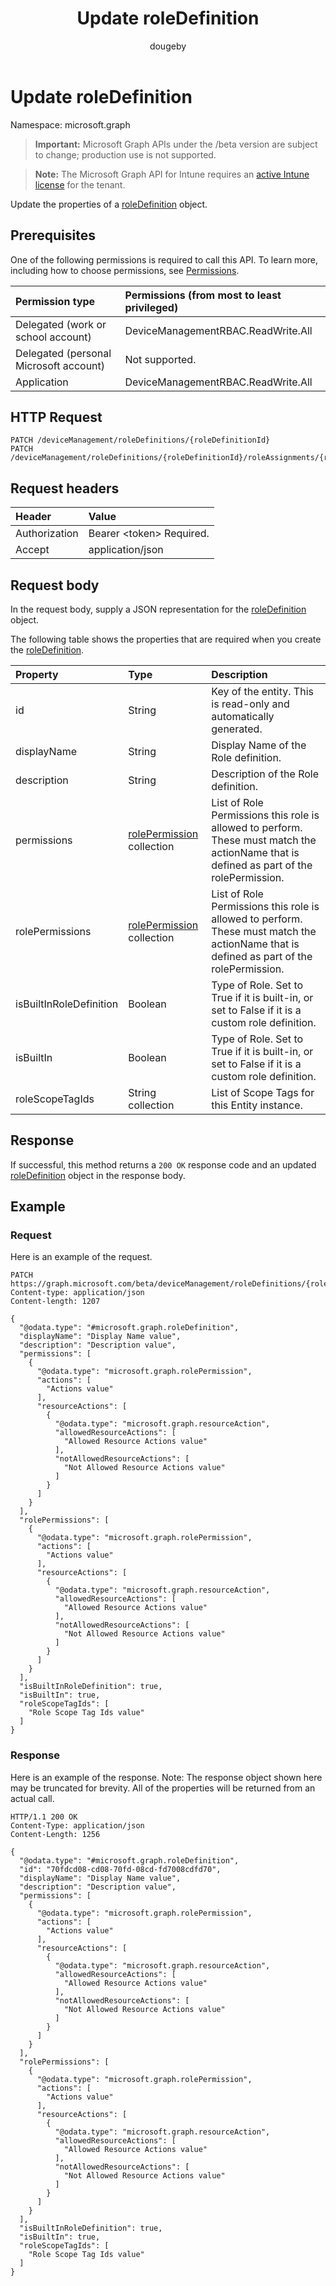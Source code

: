 ﻿---
title: "Update roleDefinition"
description: "Update the properties of a roleDefinition object."
author: "dougeby"
localization_priority: Normal
ms.prod: "intune"
doc_type: apiPageType
---

# Update roleDefinition

Namespace: microsoft.graph

> **Important:** Microsoft Graph APIs under the /beta version are subject to change; production use is not supported.

> **Note:** The Microsoft Graph API for Intune requires an [active Intune license](https://go.microsoft.com/fwlink/?linkid=839381) for the tenant.

Update the properties of a [roleDefinition](../resources/intune-rbac-roledefinition.md) object.

## Prerequisites

One of the following permissions is required to call this API. To learn more, including how to choose permissions, see [Permissions](/graph/permissions-reference).

| Permission type                        | Permissions (from most to least privileged) |
| :------------------------------------- | :------------------------------------------ |
| Delegated (work or school account)     | DeviceManagementRBAC.ReadWrite.All          |
| Delegated (personal Microsoft account) | Not supported.                              |
| Application                            | DeviceManagementRBAC.ReadWrite.All          |

## HTTP Request

<!-- {
  "blockType": "ignored"
}
-->

```http
PATCH /deviceManagement/roleDefinitions/{roleDefinitionId}
PATCH /deviceManagement/roleDefinitions/{roleDefinitionId}/roleAssignments/{roleAssignmentId}/roleDefinition
```

## Request headers

| Header        | Value                          |
| :------------ | :----------------------------- |
| Authorization | Bearer &lt;token&gt; Required. |
| Accept        | application/json               |

## Request body

In the request body, supply a JSON representation for the [roleDefinition](../resources/intune-rbac-roledefinition.md) object.

The following table shows the properties that are required when you create the [roleDefinition](../resources/intune-rbac-roledefinition.md).

| Property                | Type                                                                    | Description                                                                                                                              |
| :---------------------- | :---------------------------------------------------------------------- | :--------------------------------------------------------------------------------------------------------------------------------------- |
| id                      | String                                                                  | Key of the entity. This is read-only and automatically generated.                                                                        |
| displayName             | String                                                                  | Display Name of the Role definition.                                                                                                     |
| description             | String                                                                  | Description of the Role definition.                                                                                                      |
| permissions             | [rolePermission](../resources/intune-rbac-rolepermission.md) collection | List of Role Permissions this role is allowed to perform. These must match the actionName that is defined as part of the rolePermission. |
| rolePermissions         | [rolePermission](../resources/intune-rbac-rolepermission.md) collection | List of Role Permissions this role is allowed to perform. These must match the actionName that is defined as part of the rolePermission. |
| isBuiltInRoleDefinition | Boolean                                                                 | Type of Role. Set to True if it is built-in, or set to False if it is a custom role definition.                                          |
| isBuiltIn               | Boolean                                                                 | Type of Role. Set to True if it is built-in, or set to False if it is a custom role definition.                                          |
| roleScopeTagIds         | String collection                                                       | List of Scope Tags for this Entity instance.                                                                                             |

## Response

If successful, this method returns a `200 OK` response code and an updated [roleDefinition](../resources/intune-rbac-roledefinition.md) object in the response body.

## Example

### Request

Here is an example of the request.

```http
PATCH https://graph.microsoft.com/beta/deviceManagement/roleDefinitions/{roleDefinitionId}
Content-type: application/json
Content-length: 1207

{
  "@odata.type": "#microsoft.graph.roleDefinition",
  "displayName": "Display Name value",
  "description": "Description value",
  "permissions": [
    {
      "@odata.type": "microsoft.graph.rolePermission",
      "actions": [
        "Actions value"
      ],
      "resourceActions": [
        {
          "@odata.type": "microsoft.graph.resourceAction",
          "allowedResourceActions": [
            "Allowed Resource Actions value"
          ],
          "notAllowedResourceActions": [
            "Not Allowed Resource Actions value"
          ]
        }
      ]
    }
  ],
  "rolePermissions": [
    {
      "@odata.type": "microsoft.graph.rolePermission",
      "actions": [
        "Actions value"
      ],
      "resourceActions": [
        {
          "@odata.type": "microsoft.graph.resourceAction",
          "allowedResourceActions": [
            "Allowed Resource Actions value"
          ],
          "notAllowedResourceActions": [
            "Not Allowed Resource Actions value"
          ]
        }
      ]
    }
  ],
  "isBuiltInRoleDefinition": true,
  "isBuiltIn": true,
  "roleScopeTagIds": [
    "Role Scope Tag Ids value"
  ]
}
```

### Response

Here is an example of the response. Note: The response object shown here may be truncated for brevity. All of the properties will be returned from an actual call.

```http
HTTP/1.1 200 OK
Content-Type: application/json
Content-Length: 1256

{
  "@odata.type": "#microsoft.graph.roleDefinition",
  "id": "70fdcd08-cd08-70fd-08cd-fd7008cdfd70",
  "displayName": "Display Name value",
  "description": "Description value",
  "permissions": [
    {
      "@odata.type": "microsoft.graph.rolePermission",
      "actions": [
        "Actions value"
      ],
      "resourceActions": [
        {
          "@odata.type": "microsoft.graph.resourceAction",
          "allowedResourceActions": [
            "Allowed Resource Actions value"
          ],
          "notAllowedResourceActions": [
            "Not Allowed Resource Actions value"
          ]
        }
      ]
    }
  ],
  "rolePermissions": [
    {
      "@odata.type": "microsoft.graph.rolePermission",
      "actions": [
        "Actions value"
      ],
      "resourceActions": [
        {
          "@odata.type": "microsoft.graph.resourceAction",
          "allowedResourceActions": [
            "Allowed Resource Actions value"
          ],
          "notAllowedResourceActions": [
            "Not Allowed Resource Actions value"
          ]
        }
      ]
    }
  ],
  "isBuiltInRoleDefinition": true,
  "isBuiltIn": true,
  "roleScopeTagIds": [
    "Role Scope Tag Ids value"
  ]
}
```

